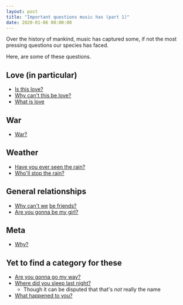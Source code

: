 ```yaml
---
layout: post
title: "Important questions music has (part 1)"
date: 2020-01-06 00:00:00
---
```


Over the history of mankind, music has captured some, if not the
most pressing questions our species has faced.  

Here, are some of these questions.

## Love (in particular)
* [Is this love?](https://www.youtube.com/watch?v=GOJk0HW_hJw)
* [Why can't this be love?](https://www.youtube.com/watch?v=STVcNX7anGU)
* [What is love](https://www.youtube.com/watch?v=HEXWRTEbj1I)

## War
* [War?](https://www.youtube.com/watch?v=F46r-_jPPHY)

## Weather
* [Have you ever seen the rain?](https://www.youtube.com/watch?v=Gu2pVPWGYMQ)
* [Who'll stop the rain?](https://www.youtube.com/watch?v=lIPan-rEQJA)
 
## General relationships
* [Why can't we](https://www.youtube.com/watch?v=W5FfJ89rGPc) [be friends?](https://www.youtube.com/watch?v=z5OXON8vIaA)
* [Are you gonna be my girl?](https://www.youtube.com/watch?v=os7vArsFTws)

## Meta
* [Why?](https://www.youtube.com/watch?v=HG7I4oniOyA)

## Yet to find a category for these
* [Are you gonna go my way?](https://www.youtube.com/watch?v=8LhCd1W2V0Q)
* [Where did you sleep last night?](https://www.youtube.com/watch?v=hEMm7gxBYSc)
  * Though it can be disputed that that's _not_ really the name
* [What happened to you?](https://www.youtube.com/watch?v=ak8sOWiRO3Y)
